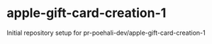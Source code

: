 # apple-gift-card-creation-1

Initial repository setup for pr-poehali-dev/apple-gift-card-creation-1